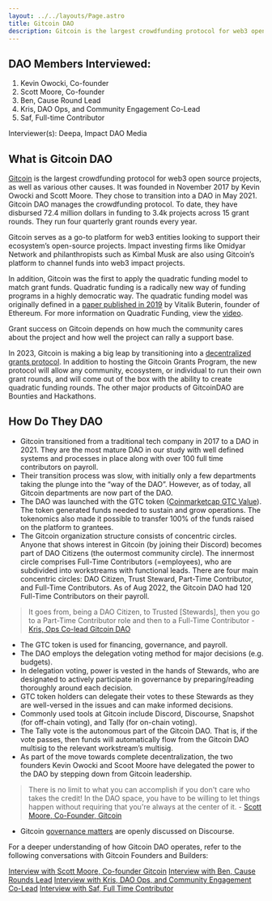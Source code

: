 ```yaml
---
layout: ../../layouts/Page.astro
title: Gitcoin DAO
description: Gitcoin is the largest crowdfunding protocol for web3 open source projects, as well as various other causes
---
```


## DAO Members Interviewed:

1.  Kevin Owocki, Co-founder
2.  Scott Moore, Co-founder
3.  Ben, Cause Round Lead
4.  Kris, DAO Ops, and Community Engagement Co-Lead
5.  Saf, Full-time Contributor

Interviewer(s): Deepa, Impact DAO Media

## What is Gitcoin DAO

[Gitcoin](https://gitcoin.co/) is the largest crowdfunding protocol for web3 open source projects, as well as various other causes. It was founded in November 2017 by Kevin Owocki and Scott Moore. They chose to transition into a DAO in May 2021. Gitcoin DAO manages the crowdfunding protocol. To date, they have disbursed 72.4 million dollars in funding to 3.4k projects across 15 grant rounds. They run four quarterly grant rounds every year.

Gitcoin serves as a go-to platform for web3 entities looking to support their ecosystem’s open-source projects. Impact investing firms like Omidyar Network and philanthropists such as Kimbal Musk are also using Gitcoin’s platform to channel funds into web3 impact projects.

In addition, Gitcoin was the first to apply the quadratic funding model to match grant funds. Quadratic funding is a radically new way of funding programs in a highly democratic way. The quadratic funding model was originally defined in a [paper published in 2019](https://arxiv.org/pdf/1809.06421.pdf) by Vitalik Buterin, founder of Ethereum. For more information on Quadratic Funding, view the [video](https://youtu.be/HJljTtLnymE).

Grant success on Gitcoin depends on how much the community cares about the project and how well the project can rally a support base.

In 2023, Gitcoin is making a big leap by transitioning into a [decentralized grants protocol](https://go.gitcoin.co/blog/introduction-to-grants-protocol). In addition to hosting the Gitcoin Grants Program, the new protocol will allow any community, ecosystem, or individual to run their own grant rounds, and will come out of the box with the ability to create quadratic funding rounds. The other major products of GitcoinDAO are Bounties and Hackathons.

## How Do They DAO

- Gitcoin transitioned from a traditional tech company in 2017 to a DAO in 2021. They are the most mature DAO in our study with well defined systems and processes in place along with over 100 full time contributors on payroll.
- Their transition process was slow, with initially only a few departments taking the plunge into the “way of the DAO”. However, as of today, all Gitcoin departments are now part of the DAO.
- The DAO was launched with the GTC token ([Coinmarketcap GTC Value](https://coinmarketcap.com/currencies/gitcoin/)). The token generated funds needed to sustain and grow operations. The tokenomics also made it possible to transfer 100% of the funds raised on the platform to grantees.
- The Gitcoin organization structure consists of concentric circles. Anyone that shows interest in Gitcoin (by joining their Discord) becomes part of DAO Citizens (the outermost community circle). The innermost circle comprises Full-Time Contributors (=employees), who are subdivided into workstreams with functional leads. There are four main concentric circles: DAO Citizen, Trust Steward, Part-Time Contributor, and Full-Time Contributors. As of Aug 2022, the Gitcoin DAO had 120 Full-Time Contributors on their payroll.

> It goes from, being a DAO Citizen, to Trusted [Stewards], then you go
> to a Part-Time Contributor role and then to a Full-Time Contributor
> ​​- [Kris, Ops Co-lead Gitcoin DAO](https://cryptogood.substack.com/p/kris-on-the-evolution-of-gitcoin)

- The GTC token is used for financing, governance, and payroll.
- The DAO employs the delegation voting method for major decisions (e.g. budgets).
- In delegation voting, power is vested in the hands of Stewards, who are designated to actively participate in governance by preparing/reading thoroughly around each decision.
- GTC token holders can delegate their votes to these Stewards as they are well-versed in the issues and can make informed decisions.
- Commonly used tools at Gitcoin include Discord, Discourse, Snapshot (for off-chain voting), and Tally (for on-chain voting).
- ​​The Tally vote is the autonomous part of the Gitcoin DAO. That is, if the vote passes, then funds will automatically flow from the Gitcoin DAO multisig to the relevant workstream’s multisig.
- As part of the move towards complete decentralization, the two founders Kevin Owocki and Scoot Moore have delegated the power to the DAO by stepping down from Gitcoin leadership.

> There is no limit to what you can accomplish if you don't care who
> takes the credit! In the DAO space, you have to be willing to let
> things happen without requiring that you're always at the center of
> it. - [Scott Moore, Co-Founder, Gitcoin](https://open.spotify.com/episode/32iDz0m9R6x3gWgyvTwAeL?si=o1rUHarkSueQRAF1sS3hTw)

- Gitcoin [governance matters](https://gov.gitcoin.co/c/governancevision/6) are openly discussed on Discourse.

For a deeper understanding of how Gitcoin DAO operates, refer to the following conversations with Gitcoin Founders and Builders:

[Interview with Scott Moore, Co-founder Gitcoin](https://open.spotify.com/episode/32iDz0m9R6x3gWgyvTwAeL)
[Interview with Ben, Cause Rounds Lead](https://open.spotify.com/episode/5zIXbrDXOBmV0L3gZZGmCb)
[Interview with Kris, DAO Ops, and Community Engagement Co-Lead](https://cryptogood.substack.com/p/kris-on-the-evolution-of-gitcoin)
[Interview with Saf, Full Time Contributor](https://cryptogood.substack.com/p/a-multi-dao-contributor-shares-everything)
